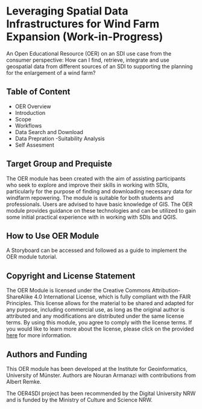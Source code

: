# Leveraging Spatial Data Infrastructures for Wind Farm Expansion (Work-in-Progress)

An Open Educational Resource (OER) on an SDI use case from the consumer perspective: How can I find, retrieve, integrate and use geospatial data from different sources of an SDI to supporting the planning for the enlargement of a wind farm?


## Table of Content
- OER Overview 
- Introduction
- Scope
- Workflows
- Data Search and Download
- Data Prepration
-Suitability Analysis
- Self Assesment


## Target Group and Prequiste

The OER module has been created with the aim of assisting participants who seek to explore and improve their skills in working with SDIs, particularly for the purpose of finding and downloading necessary data for windfarm repowering. The module is suitable for both students and professionals. Users are advised to have basic knowledge of GIS. The OER module provides guidance on these technologies and can be utilized to gain some initial practical experience with in working with SDIs and QGIS.

## How to Use OER Module

A Storyboard can be accessed and followed as a guide to implement the OER module tutorial.



## Copyright and License Statement

The OER Module is licensed under the Creative Commons Attribution-ShareAlike 4.0 International License, which is fully compliant with the FAIR Principles. This license allows for the material to be shared and adapted for any purpose, including commercial use, as long as the original author is attributed and any modifications are distributed under the same license terms. By using this module, you agree to comply with the license terms. If you would like to learn more about the license, please click on the provided [here](https://creativecommons.org/licenses/by-sa/4.0/legalcode ) for more information.

## Authors and Funding

This OER module has been developed at the Institute for Geoinformatics, University of Münster. Authors are Nouran Armanazi with contributions from Albert Remke.

The OER4SDI project has been recommended by the Digital University NRW and is funded by the Ministry of Culture and Science NRW.



